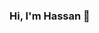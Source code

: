 ### Hi, I'm Hassan 👋

<!--
**HassanAdemuyiwa/HassanAdemuyiwa** is a ✨ _special_ ✨ repository because its `README.md` (this file) appears on your GitHub profile.

Here are some ideas to get you started:

- 🔭 I’m currently working on ...E-Commerce
- 🌱 I’m currently learning ...AWS
- 👯 I’m looking to collaborate on ...NODE.JS
- 🤔 I’m looking for help with ...AWS
- 💬 Ask me about ...MENTORING
- 📫 How to reach me: ...[MY EMAIL](ademuyiwahassan68@gmail.com)
- 😄 Pronouns: ...He/Him
- ⚡ Fun fact: ...I'm Ailurophile😻
-->
